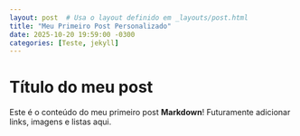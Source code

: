 ```yaml
---
layout: post  # Usa o layout definido em _layouts/post.html
title: "Meu Primeiro Post Personalizado"
date: 2025-10-20 19:59:00 -0300
categories: [Teste, jekyll]
---
```


# Título do meu post

Este é o conteúdo do meu primeiro post **Markdown**!
Futuramente adicionar links, imagens e listas aqui.